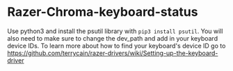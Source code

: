 # Razer-Chroma-keyboard-status

Use python3 and install the psutil library with `pip3 install psutil`. You will also need to make sure to change the dev_path and add in your keyboard device IDs. To learn more about how to find your keyboard's device ID go to https://github.com/terrycain/razer-drivers/wiki/Setting-up-the-keyboard-driver
